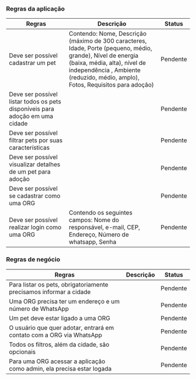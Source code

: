 
### Regras da aplicação

| Regras  | Descrição  | Status |
|---|---|---|
| Deve ser possível cadastrar um pet | Contendo: Nome, Descrição (máximo de 300 caracteres, Idade, Porte (pequeno, médio, grande), Nível de energia (baixa, média, alta), nível de independência , Ambiente (reduzido, médio, amplo), Fotos, Requisitos para adoção) | Pendente |
| Deve ser possível listar todos os pets disponíveis para adoção em uma cidade |  | Pendente |
|  Deve ser possível filtrar pets por suas características |  | Pendente |
|  Deve ser possível visualizar detalhes de um pet para adoção |  | Pendente |
|  Deve ser possível se cadastrar como uma ORG |  | Pendente |
|  Deve ser possível realizar login como uma ORG | Contendo os seguintes campos: Nome do responsável, e-mail, CEP, Endereço, Número de whatsapp, Senha  | Pendente |

### Regras de negócio

| Regras  | Descrição  | Status |
|---|---|---|
| Para listar os pets, obrigatoriamente precisamos informar a cidade |  | Pendente |
| Uma ORG precisa ter um endereço e um número de WhatsApp |  | Pendente |
| Um pet deve estar ligado a uma ORG |  | Pendente |
| O usuário que quer adotar, entrará em contato com a ORG via WhatsApp |  | Pendente |
| Todos os filtros, além da cidade, são opcionais |  | Pendente |
| Para uma ORG acessar a aplicação como admin, ela precisa estar logada |  | Pendente |
